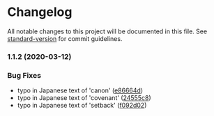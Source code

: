 # Changelog

All notable changes to this project will be documented in this file. See [standard-version](https://github.com/conventional-changelog/standard-version) for commit guidelines.

### 1.1.2 (2020-03-12)


### Bug Fixes

* typo in Japanese text of 'canon' ([e86664d](https://github.com/Harurow/EJDict/commit/e86664de26973fd3249720695e96794f2992cf85))
* typo in Japanese text of 'covenant' ([24555c8](https://github.com/Harurow/EJDict/commit/24555c87c78132f6987eac2eecb7bd42e91df4fa))
* typo in Japanese text of 'setback' ([f092d02](https://github.com/Harurow/EJDict/commit/f092d027571a168db403ecd56a9719e4d8bf56f1))

